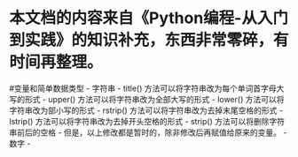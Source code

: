 # 本文档的内容来自《Python编程-从入门到实践》的知识补充，东西非常零碎，有时间再整理。

#变量和简单数据类型
    - 字符串
        - title() 方法可以将字符串改为每个单词首字母大写的形式
        - upper() 方法可以将字符串改为全部大写的形式
        - lower() 方法可以将字符串改为部小写的形式
        - rstrip() 方法可以将字符串改为去掉末尾空格的形式
        - lstrip() 方法可以将字符串改为去掉开头空格的形式
        - strip() 方法可以将删除字符串前后的空格
        - 但是，以上修改都是暂时的，除非修改后再赋值给原来的变量。
    - 数字
        - 